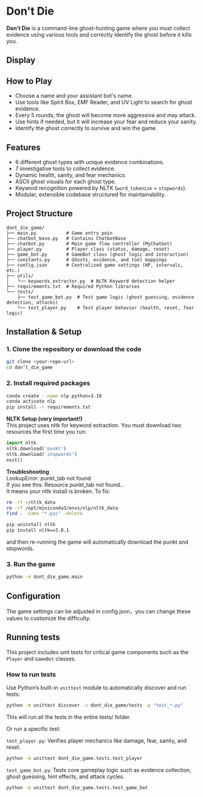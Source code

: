 # Don't Die

**Don't Die** is a command-line ghost-hunting game where you must collect evidence using various tools and correctly identify the ghost before it kills you.
## Display
[](https://github.com/user-attachments/assets/c5e8ee13-06eb-44a3-bd6c-42828c6e205e)

## How to Play

- Choose a name and your assistant bot's name.
- Use tools like Spirit Box, EMF Reader, and UV Light to search for ghost evidence.
- Every 5 rounds, the ghost will become more aggressive and may attack.
- Use hints if needed, but it will increase your fear and reduce your sanity.
- Identify the ghost correctly to survive and win the game.

## Features

- 6 different ghost types with unique evidence combinations.
- 7 investigative tools to collect evidence.
- Dynamic health, sanity, and fear mechanics.
- ASCII ghost visuals for each ghost type.
- Keyword recognition powered by NLTK (`word_tokenize` + `stopwords`).  
- Modular, extensible codebase structured for maintainability.

## Project Structure  
```text
dont_die_game/
├── main.py           # Game entry poin
├── chatbot_base.py   # Contains ChatbotBase
├── chatbot.py        # Main game flow controller (MyChatbot)
├── player.py         # Player class (status, damage, reset)
├── game_bot.py       # GameBot class (ghost logic and interaction)
├── constants.py      # Ghosts, evidence, and tool mappings
├── config.json       # Centralized game settings (HP, intervals, etc.)
├── utils/
│   └── keywords_extractor.py  # NLTK Keyword detection helper
├── requirements.txt  # Required Python libraries
└── tests/
    ├── test_game_bot.py  # Test game logic (ghost guessing, evidence detection, attacks)
    └── test_player.py    # Test player behavior (health, reset, fear logic)
```

## Installation & Setup  

### 1. Clone the repository or download the code  
```bash
git clone <your-repo-url>
cd don‘t_die_game
``` 

### 2. Install required packages  
```bash
conda create --name nlp python=3.10
conda activate nlp
pip install -r requirements.txt
```

**NLTK Setup (very important!)**  
This project uses nltk for keyword extraction. You must download two resources the first time you run:  

```python
import nltk
nltk.download('punkt')
nltk.download('stopwords')
exit()
```
**Troubleshooting**  
LookupError: punkt_tab not found  
If you see this: Resource punkt_tab not found...  
It means your nltk install is broken. To fix:  
```bash
rm -rf ~/nltk_data
rm -rf /opt/miniconda3/envs/nlp/nltk_data
find . -name "*.pyc" -delete

pip uninstall nltk
pip install nltk==3.8.1
```
and then re-running the game will automatically download the punkt and stopwords.

### 3. Run the game  
```bash
python -m dont_die_game.main
```

## Configuration  
The game settings can be adjusted in config.json，you can change these values to customize the difficulty.  

## Running tests  
This project includes unit tests for critical game components such as the `Player` and `GameBot` classes.  

### How to run tests  
Use Python’s built-in `unittest` module to automatically discover and run tests:  

```bash
python -m unittest discover -s dont_die_game/tests -p "test_*.py"
```
This will run all the tests in the entire tests/ folder.  
  
Or run a specific test:  

`test_player.py`: Verifies player mechanics like damage, fear, sanity, and reset.  
```bash
python -m unittest dont_die_game.tests.test_player
```

`test_game_bot.py`: Tests core gameplay logic such as evidence collection, ghost guessing, hint effects, and attack cycles.  
```bash
python -m unittest dont_die_game.tests.test_game_bot
```